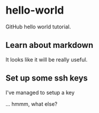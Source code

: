 hello-world
===========
GitHub hello world tutorial.

Learn about markdown
--------------------
It looks like it will be really useful.

Set up some ssh keys
--------------------
I've managed to setup a key

... hmmm, what else?

